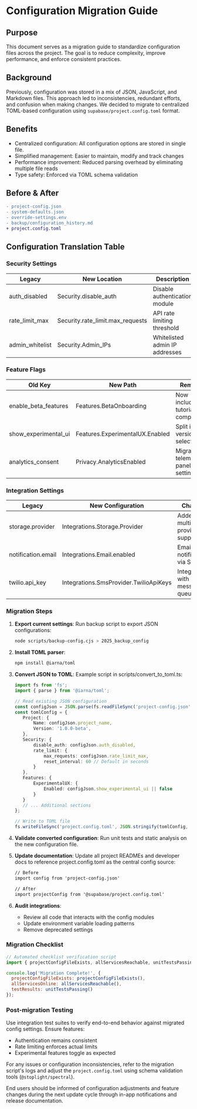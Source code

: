 # Configuration Migration Guide

## Purpose
This document serves as a migration guide to standardize configuration files across the project. The goal is to reduce complexity, improve performance, and enforce consistent practices.

## Background
Previously, configuration was stored in a mix of JSON, JavaScript, and Markdown files. This approach led to inconsistencies, redundant efforts, and confusion when making changes. We decided to migrate to centralized TOML-based configuration using `supabase/project.config.toml` format.

## Benefits
- Centralized configuration: All configuration options are stored in single file.
- Simplified management: Easier to maintain, modify and track changes
- Performance improvement: Reduced parsing overhead by eliminating multiple file reads
- Type safety: Enforced via TOML schema validation

## Before & After
```diff
- project-config.json
- system-defaults.json
- override-settings.env
- backup/configuration_history.md
+ project.config.toml
```

## Configuration Translation Table

### Security Settings
| Legacy | New Location | Description |
|--------|--------------|-------------|
| auth_disabled | Security.disable_auth | Disable authentication module |
| rate_limit_max | Security.rate_limit.max_requests | API rate limiting threshold |
| admin_whitelist | Security.Admin_IPs | Whitelisted admin IP addresses |

### Feature Flags
| Old Key | New Path | Remarks |
|---------|----------|---------|
| enable_beta_features | Features.BetaOnboarding | Now includes tutorial completions |
| show_experimental_ui | Features.ExperimentalUX.Enabled | Split into UI version selector |
| analytics_consent | Privacy.AnalyticsEnabled | Migrated to telemetry panel settings |

### Integration Settings
| Legacy | New Configuration | Changes |
|--------|-------------------|---------|
| storage.provider | Integrations.Storage.Provider | Added multi-provider support |
| notification.email | Integrations.Email.enabled | Email notifications via SMTP |
| twilio.api_key | Integrations.SmsProvider.TwilioApiKeys | Integrated with messaging queue |

### Migration Steps
1. **Export current settings**: Run backup script to export JSON configurations:
   ```sh
   node scripts/backup-config.cjs > 2025_backup_config
   ```

2. **Install TOML parser**:
   ```sh
   npm install @iarna/toml
   ```

3. **Convert JSON to TOML**:
   Example script in scripts/convert_to_toml.ts:
   ```typescript
   import fs from 'fs';
   import { parse } from '@iarna/toml';

   // Read existing JSON configuration
   const configJson = JSON.parse(fs.readFileSync('project-config.json', 'utf8'));
   const tomlConfig = {
      Project: {
          Name: configJson.project_name,
          Version: '1.0.0-beta',
      },
      Security: {
          disable_auth: configJson.auth_disabled,
          rate_limit: {
              max_requests: configJson.rate_limit_max,
              reset_interval: 60 // Default in seconds
          }
      },
      Features: {
          ExperimentalUX: {
              Enabled: configJson.show_experimental_ui || false
          }
      }
      // ... Additional sections
   };

   // Write to TOML file
   fs.writeFileSync('project.config.toml', JSON.stringify(tomlConfig, null, 2));
   ```

4. **Validate converted configuration**:
   Run unit tests and static analysis on the new configuration file.

5. **Update documentation**:
   Update all project READMEs and developer docs to reference project.config.toml as the central config source:

   ```txt
   // Before
   import config from 'project-config.json'

   // After
   import projectConfig from '@supabase/project.config.toml'
   ```

6. **Audit integrations**:
   - Review all code that interacts with the config modules
   - Update environment variable loading patterns
   - Remove deprecated settings

### Migration Checklist
```js
// Automated checklist verification script
import { projectConfigFileExists, allServicesReachable, unitTestsPassing } from './migration_checklist.cjs';

console.log('Migration Complete!', {
  projectConfigFileExists: projectConfigFileExists(),
  allServicesOnline: allServicesReachable(),
  testResults: unitTestsPassing()
});
```

### Post-migration Testing
Use integration test suites to verify end-to-end behavior against migrated config settings. Ensure features:
- Authentication remains consistent
- Rate limiting enforces actual limits
- Experimental features toggle as expected

For any issues or configuration inconsistencies, refer to the migration script's logs and adjust the `project.config.toml` using schema validation tools (`@stoplight/spectral`).

End users should be informed of configuration adjustments and feature changes during the next update cycle through in-app notifications and release documentation.
